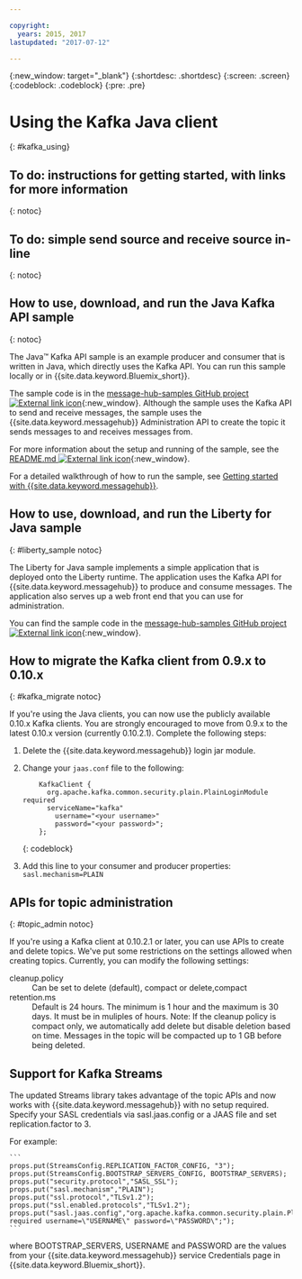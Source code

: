 ```yaml
---

copyright:
  years: 2015, 2017
lastupdated: "2017-07-12"

---
```


{:new_window: target="_blank"}
{:shortdesc: .shortdesc}
{:screen: .screen}
{:codeblock: .codeblock}
{:pre: .pre}

# Using the Kafka Java client
{: #kafka_using}

## To do: instructions for getting started, with links for more information
{: notoc}

## To do: simple send source and receive source in-line
{: notoc}

## How to use, download, and run the Java Kafka API sample
{: notoc}

The Java&trade; Kafka API sample is an example producer and consumer that is written in Java, which directly uses the Kafka API. You can run this sample locally or in {{site.data.keyword.Bluemix_short}}.

The sample code is in the [message-hub-samples GitHub project ![External link icon](../../icons/launch-glyph.svg "External link icon")](https://github.com/ibm-messaging/message-hub-samples/tree/master/kafka-java-console-sample){:new_window}. Although the sample uses
the Kafka API to send and receive messages, the sample uses the {{site.data.keyword.messagehub}} Administration API to create the topic it sends messages to and receives messages from.

For more information about the setup and running of the sample, see the [README.md ![External link icon](../../icons/launch-glyph.svg "External link icon")](https://github.com/ibm-messaging/message-hub-samples/tree/master/kafka-java-console-sample){:new_window}.

For a detailed walkthrough of how to run the sample, see [Getting started with {{site.data.keyword.messagehub}}](/docs/services/MessageHub/index.html#getting_started_steps).

## How to use, download, and run the Liberty for Java sample
{: #liberty_sample notoc}

The Liberty for Java sample implements a simple application that is deployed onto the Liberty runtime. The application uses the Kafka API for {{site.data.keyword.messagehub}} to produce and consume messages.
The application also serves up a web front end that you can use for administration.

You can find the sample code in the [message-hub-samples GitHub project ![External link icon](../../icons/launch-glyph.svg "External link icon")](https://github.com/ibm-messaging/message-hub-samples/tree/master/kafka-java-liberty-sample){:new_window}.

## How to migrate the Kafka client from 0.9.x to 0.10.x
{: #kafka_migrate notoc}


If you're using the Java clients, you can now use
the publicly available 0.10.x Kafka clients. You are strongly encouraged to move from 0.9.x to the
latest 0.10.x version (currently 0.10.2.1). Complete the following steps:

1. Delete the {{site.data.keyword.messagehub}} login jar module.
2. Change your ```jaas.conf``` file to the following: 
    ```
        KafkaClient {
          org.apache.kafka.common.security.plain.PlainLoginModule required
          serviceName="kafka"
            username="<your username>"
            password="<your password>";
        };
    ```
    {: codeblock}

3. Add this line to your consumer and producer properties: ```sasl.mechanism=PLAIN```

## APIs for topic administration
{: #topic_admin notoc}

If you're using a Kafka client at 0.10.2.1 or later, you can use APIs to create and delete topics. We've put some restrictions on the settings allowed when creating topics. Currently, you can modify the following settings:

<dl>
<dt>cleanup.policy</dt>
<dd>Can be set to delete (default), compact or delete,compact</dd>
<dt>retention.ms</dt>
<dd>Default is 24 hours. The minimum is 1 hour and the maximum is 30 days. It must be in muliples of hours.
Note:
If the cleanup policy is compact only, we automatically add delete but disable deletion based on time. Messages in the topic will be compacted up to 1 GB before being deleted.</dd>
</dl>

## Support for Kafka Streams

The updated Streams library takes advantage of the topic APIs and now works with {{site.data.keyword.messagehub}} with no setup required. Specify your SASL credentials via sasl.jaas.config or a JAAS file and set replication.factor to 3.

For example:

    ```
    props.put(StreamsConfig.REPLICATION_FACTOR_CONFIG, "3");
    props.put(StreamsConfig.BOOTSTRAP_SERVERS_CONFIG, BOOTSTRAP_SERVERS);
    props.put("security.protocol","SASL_SSL");
    props.put("sasl.mechanism","PLAIN");
    props.put("ssl.protocol","TLSv1.2");
    props.put("ssl.enabled.protocols","TLSv1.2");
    props.put("sasl.jaas.config","org.apache.kafka.common.security.plain.PlainLoginModule required username=\"USERNAME\" password=\"PASSWORD\";");
    ```
    

where BOOTSTRAP_SERVERS, USERNAME and PASSWORD are the values from your {{site.data.keyword.messagehub}} service Credentials page in {{site.data.keyword.Bluemix_short}}.

<!-- 
new topic that includes content from existing topics about samples and migration
-->
